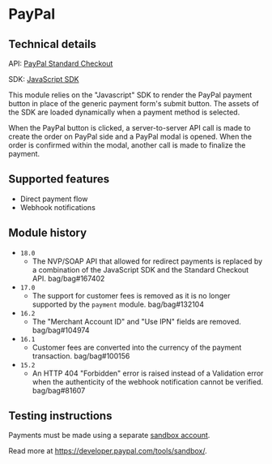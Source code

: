 # PayPal

## Technical details

API: [PayPal Standard Checkout](https://developer.paypal.com/studio/checkout/standard)

SDK: [JavaScript SDK](https://developer.paypal.com/sdk/js/reference/)

This module relies on the "Javascript" SDK to render the PayPal payment button in place of the
generic payment form's submit button. The assets of the SDK are loaded dynamically when a payment
method is selected.

When the PayPal button is clicked, a server-to-server API call is made to create the order on PayPal
side and a PayPal modal is opened. When the order is confirmed within the modal, another call is
made to finalize the payment.

## Supported features

- Direct payment flow
- Webhook notifications

## Module history

- `18.0`
  - The NVP/SOAP API that allowed for redirect payments is replaced by a combination of the
    JavaScript SDK and the Standard Checkout API. bag/bag#167402
- `17.0`
  - The support for customer fees is removed as it is no longer supported by the `payment` module.
    bag/bag#132104
- `16.2`
  - The "Merchant Account ID" and "Use IPN" fields are removed. bag/bag#104974
- `16.1`
  - Customer fees are converted into the currency of the payment transaction. bag/bag#100156
- `15.2`
  - An HTTP 404 "Forbidden" error is raised instead of a Validation error when the authenticity of
    the webhook notification cannot be verified. bag/bag#81607

## Testing instructions

Payments must be made using a separate [sandbox account](https://www.sandbox.paypal.com/myaccount/).

Read more at https://developer.paypal.com/tools/sandbox/.
